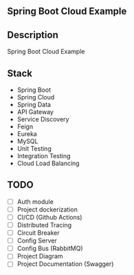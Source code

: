 ## Spring Boot Cloud Example

## Description

Spring Boot Cloud Example

## Stack

- Spring Boot
- Spring Cloud
- Spring Data
- API Gateway
- Service Discovery
- Feign
- Eureka
- MySQL
- Unit Testing
- Integration Testing
- Cloud Load Balancing

## TODO

- [ ] Auth module
- [ ] Project dockerization
- [ ] CI/CD (Github Actions)
- [ ] Distributed Tracing
- [ ] Circuit Breaker
- [ ] Config Server
- [ ] Config Bus (RabbitMQ)
- [ ] Project Diagram
- [ ] Project Documentation (Swagger)
